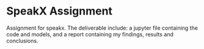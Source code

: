 # SpeakX Assignment
Assignment for speakx. The deliverable include: a jupyter file containing the code and models, and a report containing my findings, results and conclusions. 
